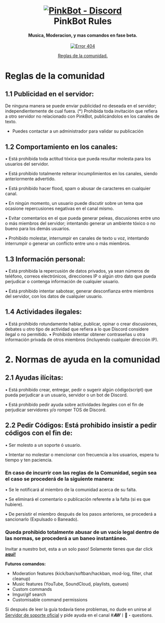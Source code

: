 <h1 align="center">
  <br>
  <a href="https://discord.gg/Q8gygxPd52"><img src="https://i.imgur.com/O61m7PX.png" alt="PinkBot - Discord"></a>
  <br>
 PinkBot Rules
  <br>
</h1>

<h4 align="center">Musica, Moderacion, y mas comandos en fase beta.</h4>

<p align="center">
  <a href="https://discord.gg/Q8gygxPd52">
    <img src="https://discordapp.com/api/guilds/825181209772294185/widget.png?style=shield" alt="Error 404">
  </a>
 </p>


<p align="center">
  <a href="#overview">Reglas de la comunidad.</a>
 
  
</p>

# Reglas de la comunidad
## 1.1 Publicidad en el servidor:

De ninguna manera se puede enviar publicidad no deseada en el servidor; independientemente de cual fuera. (*)
Prohibida toda invitación que refiera a otro servidor no relacionado con PinkBot, publicándolos en los canales de texto.

* Puedes contactar a un administrador para validar su publicación

## 1.2 Comportamiento en los canales:

• Está prohibida toda actitud tóxica que pueda resultar molesta para los usuarios del servidor.

• Está prohibido totalmente reiterar incumplimientos en los canales, siendo anteriormente advertido.

• Está prohibido hacer flood, spam o abusar de caracteres en cualquier canal.

• En ningún momento, un usuario puede discutir sobre un tema que ocasione repercusiones negativas en el canal mismo.

• Evitar comentarios en el que pueda generar peleas, discusiones entre uno o más miembros del servidor; intentando generar un ambiente tóxico o no bueno para los demás usuarios.

• Prohibido molestar, interrumpir en canales de texto u voz, intentando interrumpir o generar un conflicto entre uno o más miembros.

## 1.3 Información personal:


• Está prohibida la repercusión de datos privados, ya sean números de teléfono, correos electrónicos, direcciones IP o algún otro dato que pueda perjudicar o contenga información de cualquier usuario.

• Está prohibido intentar sabotear, generar desconfianza entre miembros del servidor, con los datos de cualquier usuario.
## 1.4 Actividades ilegales:

• Está prohibido rotundamente hablar, publicar, opinar o crear discusiones, debates u otro tipo de actividad que refiera a lo que Discord considere ilegal o no permitido.
• Prohibido intentar obtener contraseñas u otra información privada de otros miembros (incluyendo cualquier dirección IP).

# 2. Normas de ayuda en la comunidad

## 2.1 Ayudas ilícitas:


• Está prohibido crear, entregar, pedir o sugerir algún código(script) que pueda perjudicar a un usuario, servidor o un bot de Discord.

• Está prohibido pedir ayuda sobre actividades ilegales con el fin de perjudicar servidores y/o romper TOS de Discord.

## 2.2 Pedir Códigos: Está prohibido insistir a pedir códigos con el fin de:


• Ser molesto a un soporte ó usuario.

• Intentar no molestar o mencionar con frecuencia a los usuarios, espera tu tiempo y ten paciencia.

### En caso de incurrir con las reglas de la Comunidad, según sea el caso se procederá de la siguiente manera:


• Se le notificará al miembro de la comunidad acerca de su falta.

• Se eliminará el comentario o publicación referente a la falta (si es que hubiere).

• De persistir el miembro después de los pasos anteriores, se procederá a sancionarlo (Expulsado o Baneado).

### Queda prohibido totalmente abusar de un vacío legal dentro de las normas, se procederá a un baneo instantáneo.







Invitar a nuestro bot, esta a un solo paso! Solamente tienes que dar click  [**aqui!**](https://discord.com/oauth2/authorize?client_id=818932421516722237&scope=bot&permissions=2147483647)


**Futuros comandos:**

- Moderation features (kick/ban/softban/hackban, mod-log, filter, chat cleanup)
- Music features (YouTube, SoundCloud, playlists, queues)
- Custom commands
- Imgur/gif search
- Customisable command permissions

Si después de leer la guía todavía tiene problemas, no dude en unirse al
[Servidor de soporte oficial](https://discord.gg/red) y pide ayuda en el canal #𝑨𝑾〡🏁・questions.



